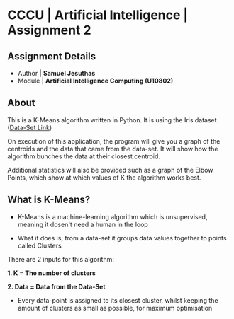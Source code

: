 # CCCU | Artificial Intelligence | Assignment 2

## Assignment Details
- Author | **Samuel Jesuthas**
- Module | **Artificial Intelligence Computing (U10802)**

## About
This is a K-Means algorithm written in Python. It is using the Iris dataset ([Data-Set Link](http://archive.ics.uci.edu/ml/datasets/Iris))

On execution of this application, the program will give you a graph of the centroids and the data that came from the data-set. It will show how the algorithm bunches the data at their closest centroid.

Additional statistics will also be provided such as a graph of the Elbow Points, which show at which values of K the algorithm works best.

## What is K-Means?

- K-Means is a machine-learning algorithm which is unsupervised, meaning it dosen't need a human in the loop

- What it does is, from a data-set it groups data values together to points called Clusters

There are 2 inputs for this algorithm:

**1. K = The number of clusters**

**2. Data = Data from the Data-Set**

- Every data-point is assigned to its closest cluster, whilst keeping the amount of clusters as small as possible, for maximum optimisation